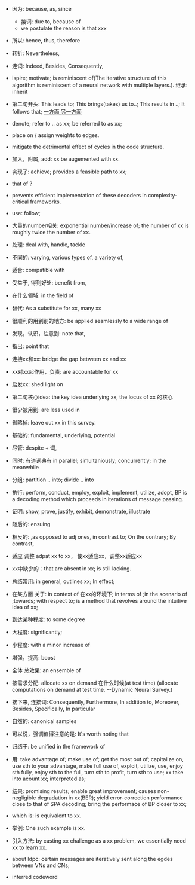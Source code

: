 - 因为: because, as, since
  - 接词: due to, because of 
  - we postulate the reason is that xxx
- 所以: hence, thus, therefore
- 转折: Nevertheless, 
- 连词: Indeed, Besides, Consequently, 
- ispire; motivate; is reminiscent of(The iterative structure of this algorithm is reminiscent of a neural network with multiple layers.). 继承: inherit
- 第二句开头: This leads to; This brings(takes) us to..; This results in ..; It follows that; [一方面 另一方面](https://www.zhihu.com/question/336192348)
- denote; refer to .. as xx; be referred to as xx; 
- place on / assign weights to edges.
- mitigate the detrimental effect of cycles in the code structure.
- 加入，附属, add: xx be augemented with xx.
- 实现了: achieve; provides a feasible path to xx; 
- that of ?
- prevents efficient implementation of these decoders in complexity-critical frameworks.
- use: follow;
- 大量的number相关: exponential number/increase of; the number of xx is roughly twice the number of xx.
- 处理: deal with, handle, tackle
- 不同的: varying, various types of, a variety of, 
- 适合: compatible with 
- 受益于, 得到好处: benefit from,
- 在什么领域: in the field of 
- 替代: As a substitute for xx, many xx
- 很顺利的用到别的地方: be applied seamlessly to a wide range of 
- 发现，认识，注意到: note that, 
- 指出: point that
- 连接xx和xx: bridge the gap between xx and xx
- xx对xx起作用，负责: are accountable for xx
- 启发xx: shed light on
- 第二句核心idea: the key idea underlying xx, the locus of xx 的核心
- 很少被用到: are less used in 
- 省略掉: leave out xx in this survey.
- 基础的: fundamental, underlying, potential
- 尽管: despite + 词, 
- 同时: 有道词典有 in parallel; simultaniously; concurrently; in the meanwhile
- 分组: partition .. into; divide .. into
- 执行: perform, conduct, employ, exploit, implement, utilize, adopt, BP is a decoding method which proceeds in iterations of message passing.
- 证明: show, prove, justify, exhibit, demonstrate, illustrate
- 随后的: ensuing
- 相反的: ,as opposed to adj ones, in contrast to; On the contrary; By contrast,
- 适应 调整 adpat xx to xx， 使xx适应xx，调整xx适应xx
- xx中缺少的：that are absent in xx; is still lacking.
- 总结常用: in general, outlines xx; In effect; 
- 在某方面 关于: in context of 在xx的环境下; in terms of ;in the scenario of ;towards; with respect to; is a method that revolves around the intuitive idea of xx; 
- 到达某种程度: to some degree
- 大程度: significantly; 
- 小程度: with a minor increase of 
- 增强，提高: boost
- 全体 总效果: an ensemble of 
- 按需求分配: allocate xx on demand 在什么时候(at test time) (allocate computations on demand at test time. --Dynamic Neural Survey.)
- 接下来, 连接词: Consequently,  Furthermore,  In addition to, Moreover, Besides, Specifically, In particular
- 自然的: canonical samples
- 可以说，强调值得注意的是: It's worth noting that 
- 归结于: be unified in the framework of 
- 用: take advantage of; make use of; get the most out of; capitalize on, use sth to your advantage, make full use of, exploit, utilize, use, enjoy sth fully, enjoy sth to the full, turn sth to profit, turn sth to use; xx take into acount xx; interpreted as;
- 结果: promising results; enable great improvement; causes non-negligible degradation in xx(BER); yield error-correction performance close to that of SPA decoding; bring the performace of BP closer to xx; 
- which is: is equivalent to xx.
- 举例: One such example is xx.
- 引入方法: by casting xx challenge as a xx problem, we essentially need xx to learn xx. 


- about ldpc: certain messages are iteratively sent along the egdes between VNs and CNs;
- inferred codeword







